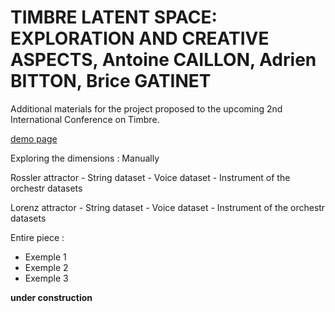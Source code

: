 # TIMBRE LATENT SPACE: EXPLORATION AND CREATIVE ASPECTS, Antoine CAILLON, Adrien BITTON, Brice GATINET
Additional materials for the project proposed to the upcoming 2nd International Conference on Timbre.

[demo page](https://acids-ircam.github.io/timbre_exploration/)

Exploring the dimensions :
  Manually 

  Rossler attractor
    - String dataset
    - Voice dataset
    - Instrument of the orchestr datasets

  Lorenz attractor
    - String dataset
    - Voice dataset
    - Instrument of the orchestr datasets
 
Entire piece :
  - Exemple 1
  - Exemple 2
  - Exemple 3


**under construction**
